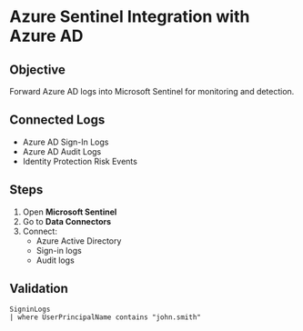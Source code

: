 # Azure Sentinel Integration with Azure AD

## Objective
Forward Azure AD logs into Microsoft Sentinel for monitoring and detection.

##  Connected Logs

- Azure AD Sign-In Logs
- Azure AD Audit Logs
- Identity Protection Risk Events

## Steps

1. Open **Microsoft Sentinel**
2. Go to **Data Connectors**
3. Connect:
   - Azure Active Directory
   - Sign-in logs
   - Audit logs

## Validation

```kql
SigninLogs
| where UserPrincipalName contains "john.smith"
